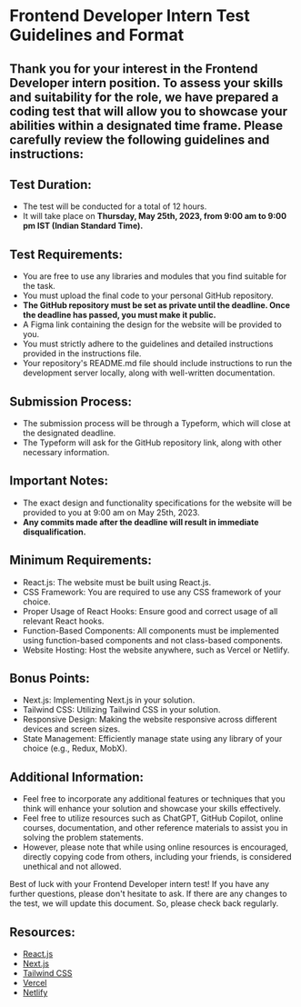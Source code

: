 # Frontend Developer Intern Test Guidelines and Format

## Thank you for your interest in the Frontend Developer intern position. To assess your skills and suitability for the role, we have prepared a coding test that will allow you to showcase your abilities within a designated time frame. Please carefully review the following guidelines and instructions:

## Test Duration:
- The test will be conducted for a total of 12 hours.
- It will take place on **Thursday, May 25th, 2023, from 9:00 am to 9:00 pm IST (Indian Standard Time).**

## Test Requirements:
- You are free to use any libraries and modules that you find suitable for the task.
- You must upload the final code to your personal GitHub repository.
- **The GitHub repository must be set as private until the deadline. Once the deadline has passed, you must make it public.**
- A Figma link containing the design for the website will be provided to you.
- You must strictly adhere to the guidelines and detailed instructions provided in the instructions file.
- Your repository's README.md file should include instructions to run the development server locally, along with well-written documentation.

## Submission Process:
- The submission process will be through a Typeform, which will close at the designated deadline.
- The Typeform will ask for the GitHub repository link, along with other necessary information.

## Important Notes:
- The exact design and functionality specifications for the website will be provided to you at 9:00 am on May 25th, 2023.
- **Any commits made after the deadline will result in immediate disqualification.**

## Minimum Requirements:
- React.js: The website must be built using React.js.
- CSS Framework: You are required to use any CSS framework of your choice.
- Proper Usage of React Hooks: Ensure good and correct usage of all relevant React hooks.
- Function-Based Components: All components must be implemented using function-based components and not class-based components.
- Website Hosting: Host the website anywhere, such as Vercel or Netlify.

## Bonus Points:
- Next.js: Implementing Next.js in your solution.
- Tailwind CSS: Utilizing Tailwind CSS in your solution.
- Responsive Design: Making the website responsive across different devices and screen sizes.
- State Management: Efficiently manage state using any library of your choice (e.g., Redux, MobX).

## Additional Information:
- Feel free to incorporate any additional features or techniques that you think will enhance your solution and showcase your skills effectively.
- Feel free to utilize resources such as ChatGPT, GitHub Copilot, online courses, documentation, and other reference materials to assist you in solving the problem statements.
- However, please note that while using online resources is encouraged, directly copying code from others, including your friends, is considered unethical and not allowed.

Best of luck with your Frontend Developer intern test! If you have any further questions, please don't hesitate to ask. If there are any changes to the test, we will update this document. So, please check back regularly.

## Resources:

- [React.js](https://react.dev/)
- [Next.js](https://nextjs.org/)
- [Tailwind CSS](https://tailwindcss.com/)
- [Vercel](https://vercel.com/)
- [Netlify](https://www.netlify.com/)
